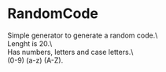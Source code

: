 # RandomCode

Simple generator to generate a random code.\\\
Lenght is 20.\\\
Has numbers, letters and case letters.\\\
(0-9) (a-z) (A-Z).

